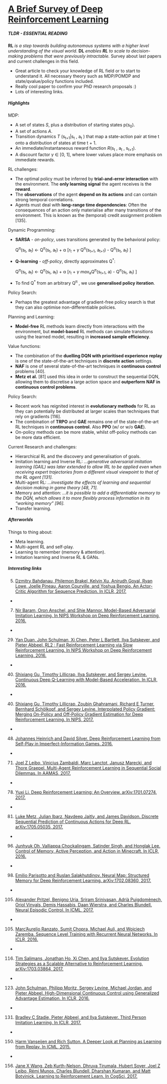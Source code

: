 # [A Brief Survey of Deep Reinforcement Learning](https://arxiv.org/abs/1708.05866)

##### TLDR - ESSENTIAL READING

**RL** *is a step towards building autonomous systems with a higher level understanding of the visual world*. **DL** *enables **RL** to scale to decision-making problems that were previously intractable.* Survey about last papers and current challenges in this field.

- Great article to check your knowledge of RL field or to start to understand it. All necessary theory such as MDP/POMDP and state/qvalue/policy functions included. 
- Really cool paper to confirm your PhD research proposals :)
- Lots of interesting links.

##### Highlights

MDP:

- A set of states *S*, plus a distribution of starting states p(s<sub>0</sub>).
- A set of actions *A*.
- Transition dynamics *T* (s<sub>t+1</sub>|s<sub>t</sub> , a<sub>t</sub> ) that map a state-action pair at time t onto a distribution of states at time t + 1.
- An immediate/instantaneous reward function *R*(s<sub>t</sub> , a<sub>t</sub> , s<sub>t+1</sub>).
- A discount factor *γ* ∈ [0, 1], where lower values place more emphasis on immediate rewards. 

RL challenges:

- The optimal policy must be inferred by **trial-and-error interaction** with the environment. The **only learning signal** the agent receives is the **reward**.
- The **observations** of the agent **depend on its actions** and can contain strong temporal correlations.
- Agents must deal with **long-range time dependencies**: Often the consequences of an action only materialise after many transitions of the environment. This is known as the (temporal) credit assignment problem [135].

Dynamic Programming:

- **SARSA** - *on-policy*, uses transitions generated by the behavioral policy: 

  Q<sup>π</sup>(s<sub>t</sub>, a<sub>t</sub>)  ← Q<sup>π</sup>(s<sub>t</sub>, a<sub>t</sub>)  + α [*r*<sub>t</sub> + *γ* Q<sup>π</sup>(s<sub>t+1</sub>, a<sub>t+1</sub>)  - Q<sup>π</sup>(s<sub>t</sub>, a<sub>t</sub>) ]
- **Q-learning** - *off-policy*, directly approximates Q<sup>*</sup>:

  Q<sup>π</sup>(s<sub>t</sub>, a<sub>t</sub>)  ← Q<sup>π</sup>(s<sub>t</sub>, a<sub>t</sub>)  + α [*r*<sub>t</sub> + *γ* *max*<sub>a</sub>Q<sup>π</sup>(s<sub>t+1</sub>, a)  - Q<sup>π</sup>(s<sub>t</sub>, a<sub>t</sub>) ]
- To find Q<sup>*</sup> from an arbitrary Q<sup>π</sup> , we use **generalised policy iteration**.

Policy Search:

- Perhaps the greatest advantage of gradient-free policy search is that they can also optimise non-differentiable policies.

Planning and Learning:

- **Model-free** RL methods learn directly from interactions with the environment, but **model-based** RL methods can simulate transitions using the learned model,
  resulting in **increased sample efficiency**. 

Value functions:

- The combination of the **duelling DQN with prioritised experience replay** is one of the state-of-the-art techniques in **discrete action** settings.
- **NAF** is one of several state-of-the-art techniques in **continuous control** problems [40].
- **Metz et al.** [81] used this idea in order to construct the sequential DQN,
  allowing them to discretise a large action space and **outperform NAF in continuous control problems**.

Policy Search:

- Recent work has reignited interest in **evolutionary methods** for RL as they can potentially be distributed at larger scales than techniques that rely on gradients [116].
- The combination of **TRPO** and **GAE** remains one of the state-of-the-art RL techniques in **continuous control.** Also **PPO** (w/ or w/o **GAE**).
- On-policy methods can be more stable, whilst off-policy methods can be more data efficient.

Current Research and challenges:

- Hierarchical RL and the discovery and generalisation of goals.
- Imitation learning and Inverse RL: *...generative adversarial imitation learning (GAIL) was later extended to allow IRL to be applied even when receiving expert trajectories from a different visual viewpoint to that of the RL agent [131].*
- Multi-agent RL: *...investigate the effects of learning and sequential decision making in game theory [48, 71].*
- Memory and attention: *...it is possible to add a differentiable memory to the DQN, which allows it to more flexibly process information in its “working memory” [96].*
- Transfer learning.

##### Afterworlds

Things to thing about:

- Meta learning.
- Multi-agent RL and self-play.
- Learning to remember (memory & attention).
- Imitation learning and Inverse RL & GANs.

##### Interesting links

5. [Dzmitry Bahdanau, Philemon Brakel, Kelvin Xu, Anirudh Goyal, Ryan Lowe, Joelle Pineau, Aaron Courville, and Yoshua Bengio. An Actor-Critic Algorithm for Sequence Prediction. In ICLR, 2017.](https://arxiv.org/abs/1607.07086)


-

7. [Nir Baram, Oron Anschel, and Shie Mannor. Model-Based Adversarial Imitation Learning. In NIPS Workshop on Deep Reinforcement Learning, 2016.](https://arxiv.org/abs/1612.02179)


-

29.  [Yan Duan, John Schulman, Xi Chen, Peter L Bartlett, Ilya Sutskever, and Pieter Abbeel. RL2 : Fast Reinforcement Learning via Slow Reinforcement Learning. In NIPS Workshop on Deep Reinforcement Learning, 2016.](https://arxiv.org/abs/1611.02779)


-

40. [Shixiang Gu, Timothy Lillicrap, Ilya Sutskever, and Sergey Levine. Continuous Deep Q-Learning with Model-Based Acceleration. In ICLR, 2016.](https://arxiv.org/abs/1603.00748)


-


40. [Shixiang Gu, Timothy Lillicrap, Zoubin Ghahramani, Richard E Turner, Bernhard Schölkopf, and Sergey Levine. Interpolated Policy Gradient: Merging On-Policy and Off-Policy Gradient Estimation for Deep Reinforcement Learning. In NIPS, 2017.](https://arxiv.org/abs/1706.00387)


-


48. [Johannes Heinrich and David Silver. Deep Reinforcement Learning from Self-Play in Imperfect-Information Games. 2016.](https://arxiv.org/abs/1603.01121)


-


71. [Joel Z Leibo, Vinicius Zambaldi, Marc Lanctot, Janusz Marecki, and Thore Graepel. Multi-Agent Reinforcement Learning in Sequential Social Dilemmas. In AAMAS, 2017.](https://arxiv.org/abs/1702.03037)


-

78. [Yuxi Li. Deep Reinforcement Learning: An Overview. arXiv:1701.07274, 2017.](https://arxiv.org/abs/1701.07274)


-


81. [Luke Metz, Julian Ibarz, Navdeep Jaitly, and James Davidson. Discrete Sequential Prediction of Continuous Actions for Deep RL. arXiv:1705.05035, 2017.](https://arxiv.org/abs/1705.05035)


-


96. [Junhyuk Oh, Valliappa Chockalingam, Satinder Singh, and Honglak Lee. Control of Memory, Active Perception, and Action in Minecraft. In ICLR, 2016.](https://arxiv.org/abs/1605.09128)


-

98. [Emilio Parisotto and Ruslan Salakhutdinov. Neural Map: Structured Memory for Deep Reinforcement Learning. arXiv:1702.08360, 2017.](https://arxiv.org/abs/1702.08360)


-

105. [Alexander Pritzel, Benigno Uria, Sriram Srinivasan, Adrià Puigdomènech, Oriol Vinyals, Demis Hassabis, Daan Wierstra, and Charles Blundell. Neural Episodic Control. In ICML, 2017.](https://arxiv.org/abs/1703.01988)


-

105. [Marc’Aurelio Ranzato, Sumit Chopra, Michael Auli, and Wojciech Zaremba. Sequence Level Training with Recurrent Neural Networks. In ICLR, 2016.](https://arxiv.org/abs/1511.06732)


-

116. [Tim Salimans, Jonathan Ho, Xi Chen, and Ilya Sutskever. Evolution Strategies as a Scalable Alternative to Reinforcement Learning. arXiv:1703.03864, 2017.](https://arxiv.org/abs/1703.03864)


-

123.  [John Schulman, Philipp Moritz, Sergey Levine, Michael Jordan, and Pieter Abbeel. High-Dimensional Continuous Control using Generalized Advantage Estimation. In ICLR, 2016.](https://arxiv.org/abs/1506.02438)


-

131. [Bradley C Stadie, Pieter Abbeel, and Ilya Sutskever. Third Person Imitation Learning. In ICLR, 2017.](https://arxiv.org/abs/1703.01703)


-

150. [Harm Vanseijen and Rich Sutton. A Deeper Look at Planning as Learning from Replay. In ICML, 2015.](http://proceedings.mlr.press/v37/vanseijen15.pdf)


-

156. [Jane X Wang, Zeb Kurth-Nelson, Dhruva Tirumala, Hubert Soyer, Joel Z Leibo, Rémi Munos, Charles Blundell, Dharshan Kumaran, and Matt Botvinick. Learning to Reinforcement Learn. In CogSci, 2017.](https://arxiv.org/abs/1611.05763)